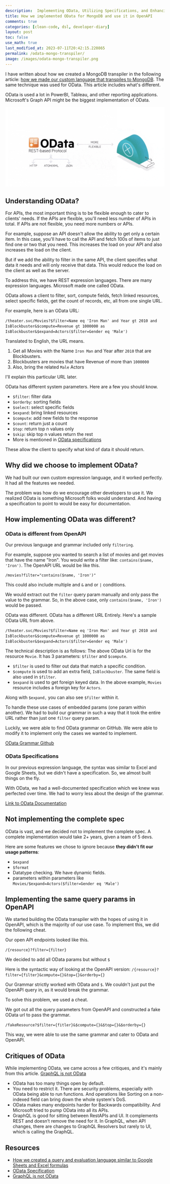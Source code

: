 ```yaml
---
description:  Implementing OData, Utilizing Specifications, and Enhancing API Flexibility.
title: How we implemented OData for MongoDB and use it in OpenAPI
comments: true
categories: [clean-code, dsl, developer-diary]
layout: post
toc: false
use_math: true
last_modified_at: 2023-07-11T20:42:15.220865
permalink: /odata-mongo-transpiler/
image: /images/odata-mongo-transpiler.png
---
```


I have written about how we created a MongoDB transpiler in the following article: [how we made our custom language that transpiles to MongoDB](/creating-an-excel-like-language). The same technique was used for OData. This article includes what's different.

OData is used a lot in PowerBI, Tableau, and other reporting applications. Microsoft's Graph API might be the biggest implementation of OData.

![](/images/odata-mongo-transpiler.png)

## Understanding OData?

For APIs, the most important thing is to be flexible enough to cater to clients' needs. If the APIs are flexible, you'll need less number of APIs in total. If APIs are not flexible, you need more numbers or APIs.

For example, suppose an API doesn't allow the ability to get only a certain item. In this case, you'll have to call the API and fetch 100s of items to just find one or two that you need. This increases the load on your API and also increases the load on the client.

But if we add the ability to filter in the same API, the client specifies what data it needs and will only receive that data. This would reduce the load on the client as well as the server.

To address this, we have REST expression languages. There are many expression languages. Microsoft made one called OData.

OData allows a client to filter, sort, compute fields, fetch linked resources, select specific fields, get the count of records, etc, all from one single URL.

For example, here is an OData URL:

`/theater.svc/Movies?$filter=Name eq 'Iron Man' and Year gt 2010 and IsBlockbuster&$compute=Revenue gt 1000000 as IsBlockbuster&$expand=Actors($filter=Gender eq 'Male')`

Translated to English, the URL means.

1. Get all Movies with the Name `Iron Man` and Year after `2010` that are Blockbusters.
2. Blockbusters are movies that have Revenue of more than `1000000`
3. Also, bring the related `Male` Actors

I'll explain this particular URL later.

OData has different system parameters. Here are a few you should know.

- `$filter`: filter data
- `$orderby`: sorting fields
- `$select`: select specific fields
- `$expand`: bring linked resources
- `$compute`: add new fields to the response
- `$count`: return just a count
- `$top`: return top n values only
- `$skip`: skip top n values return the rest
- More is mentioned in [OData specifications](https://docs.oasis-open.org/odata/odata/v4.01/odata-v4.01-part2-url-conventions.html "‌")

These allow the client to specify what kind of data it should return.

## Why did we choose to implement OData?

We had built our own custom expression language, and it worked perfectly. It had all the features we needed.

The problem was how do we encourage other developers to use it. We realized OData is something Microsoft folks would understand. And having a specification to point to would be easy for documentation.

## How implementing OData was different?

### OData is different from OpenAPI

Our previous language and grammar included only `filtering`.

For example, suppose you wanted to search a list of movies and get movies that have the name "Iron". You would write a filter like: `contains($name, 'Iron')`. The OpenAPI URL would be like this.

```
/movies?filter="contains($name, 'Iron')"
```

This could also include multiple and `&` and or `|` conditions.

We would extract out the `filter` query param manually and only pass the value to the grammar. So, in the above case, only `contains($name, 'Iron')` would be passed.

OData was different. OData has a different URL Entirely. Here's a sample OData URL from above.

`/theater.svc/Movies?$filter=Name eq 'Iron Man' and Year gt 2010 and IsBlockbuster&$compute=Revenue gt 1000000 as IsBlockbuster&$expand=Actors($filter=Gender eq 'Male')`

The technical description is as follows:
The above OData Url is for the resource `Movie`. It has 3 parameters: `$filter` and `$compute`.

- `$filter` is used to filter out data that match a specific condition.
- `$compute` is used to add an extra field, `IsBlockbuster`. The same field is also used in `$filter`.
- `$expand` is used to get foreign keyed data. In the above example, `Movies` resource includes a foreign key for `Actors`.

Along with `$expand,` you can also see `$filter` within it.

To handle these use cases of embedded params (one param within another). We had to build our grammar in such a way that it took the entire URL rather than just one `filter` query param.

Luckily, we were able to find OData grammar on GitHub. We were able to modify it to implement only the cases we wanted to implement.

[OData Grammar Github](https://github.com/luca-vercelli/odata-jpa-mini/blob/master/odata-jpa-mini/src/main/antlr4/odata/antlr/ODataLexer.g4 "‌")

### OData Specifications

In our previous expression language, the syntax was similar to Excel and Google Sheets, but we didn't have a specification. So, we almost built things on the fly.

With OData, we had a well-documented specification which we knew was perfected over time. We had to worry less about the design of the grammar.

[Link to OData Documentation](https://docs.oasis-open.org/odata/odata/v4.01/odata-v4.01-part2-url-conventions.html "‌")

## Not implementing the complete spec

OData is vast, and we decided not to implement the complete spec. A complete implementation would take 2+ years, given a team of 5 devs.

Here are some features we chose to ignore because **they didn't fit our usage patterns**:

- `$expand`
- `$format`
- Datatype checking. We have dynamic fields.
- parameters within parameters like `Movies/$expand=Actors($filter=Gender eq 'Male')`

## Implementing the same query params in OpenAPI

We started building the OData transpiler with the hopes of using it in OpenAPI, which is the majority of our use case. To implement this, we did the following cheat.

Our open API endpoints looked like this.

`/{resource}?filter={filter}`

We decided to add all OData params but without `$`

Here is the syntactic way of looking at the OpenAPI version: `/{resource}?filter={filter}&compute={}&top={}&orderby={}`

Our Grammar strictly worked with OData and `$`. We couldn't just put the OpenAPI query in, as it would break the grammar.

To solve this problem, we used a cheat.

We got out all the query parameters from OpenAPI and constructed a fake OData url to pass the grammar.

`/fakeResource?$filter={fitler}&$compute={}&$top={}&$orderby={}`

This way, we were able to use the same grammar and cater to OData and OpenAPI.

## Critiques of OData

While implementing OData, we came across a few critiques, and it's mainly from this article. [GraphQL is not OData](https://jeffhandley.com/2018-09-13/graphql-is-not-odata "‌")

- OData has too many things open by default.
- You need to restrict it. There are security problems, especially with OData being able to run functions. And operations like Sorting on a non-indexed field can bring down the whole system's DoS.
- OData makes many endpoints harder for Backwards compatibility. And Microsoft tried to pump OData into all its APIs.
- GraphQL is good for sitting between RestAPIs and UI. It complements REST and doesn’t remove the need for it. In GraphQL, when API changes, there are changes to GraphQL Resolvers but rarely to UI, which is calling the GraphQL.

## Resources

- [How we created a query and evaluation language similar to Google Sheets and Excel formulas](https://www.ankushchoubey.com/creating-an-excel-like-language/)
- [OData Specification](https://docs.oasis-open.org/odata/odata/v4.01/odata-v4.01-part2-url-conventions.html)
- [GraphQL is not OData](https://jeffhandley.com/2018-09-13/graphql-is-not-odata)